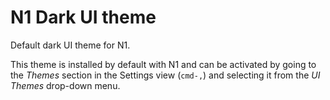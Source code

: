 # N1 Dark UI theme

Default dark UI theme for N1.

This theme is installed by default with N1 and can be activated by going to
the _Themes_ section in the Settings view (`cmd-,`) and selecting it from the
_UI Themes_ drop-down menu.
